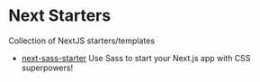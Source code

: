 # Next Starters 

Collection of NextJS starters/templates

- [next-sass-starter](https://github.com/colbyfayock/next-sass-starter) Use Sass to start your Next.js app with CSS superpowers! 
